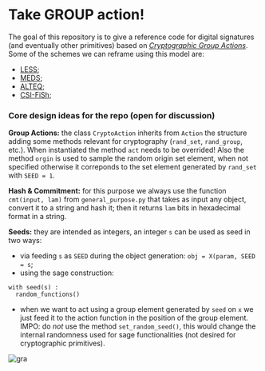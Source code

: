 # Take GROUP action!
The goal of this repository is to give a reference code for digital signatures (and eventually other primitives) based on <a href = 'https://eprint.iacr.org/2020/1188.pdf'>*Cryptographic Group Actions*</a>. Some of the schemes we can reframe using this model are:
- <a href = 'https://www.less-project.com'>LESS</a>;
- <a href = 'https://www.meds-pqc.org/'>MEDS</a>;
- <a href = 'https://csrc.nist.gov/csrc/media/Projects/pqc-dig-sig/documents/round-1/spec-files/ALTEQ-Spec-web.pdf'>ALTEQ</a>;
- <a href = 'https://eprint.iacr.org/2019/498'>CSI-FiSh</a>;

### Core design ideas for the repo (open for discussion)

**Group Actions:** the class `CryptoAction` inherits from `Action` the structure adding some methods relevant for cryptography (`rand_set`, `rand_group`, etc.). When instantiated the method `act` needs to be overrided! Also the method `orgin` is used to sample the random origin set element, when not specified otherwise it correponds to the set element generated by `rand_set` with `SEED = 1`.

**Hash & Commitment:** for this purpose we always use the function `cmt(input, lam)` from `general_purpose.py` that takes as input any object, convert it to a string and hash it; then it returns `lam` bits in hexadecimal format in a string.  

**Seeds:** they are intended as integers, an integer `s` can be used as seed in two ways:
- via feeding `s` as `SEED` during the object generation: `obj = X(param, SEED = s`;
- using the sage construction:
```
with seed(s) :
  random_functions()
```
- when we want to act using a group element generated by `seed` on `x` we just feed it to the action function in the position of the group element. 
IMPO: do _not_ use the method `set_random_seed()`, this would change the internal randomness used for sage functionalities (not desired for cryptographic primitives).



![gra](https://github.com/giacomoborin/take-group-action/assets/64214430/d8f3ba50-a95f-4a7c-a55a-1a3efa22ef5d)
